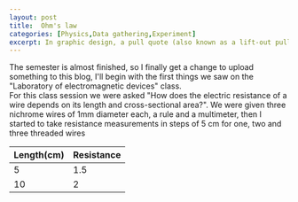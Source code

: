 ```yaml
---
layout: post
title:  Ohm's law
categories: [Physics,Data gathering,Experiment]
excerpt: In graphic design, a pull quote (also known as a lift-out pull quote) is a key phrase, quotation, or excerpt that has been pulled from an article and used as a page layout graphic element, serving to entice readers into the article or to highlight a key topic.
---
```

The semester is almost finished, so I finally get a change to upload something to this blog, I'll begin with the first things we saw on the "Laboratory of electromagnetic devices" class.  
For this class session we were asked "How does the electric resistance of a wire depends on its length and cross-sectional area?". We were given three nichrome wires of 1mm diameter each, a rule and a multimeter, then I started to take resistance measurements in steps of 5 cm for one, two and three threaded wires

| Length(cm)   | Resistance|
|--------------|-----------|
| 5 | 1.5      |
| 10      | 2  |   


